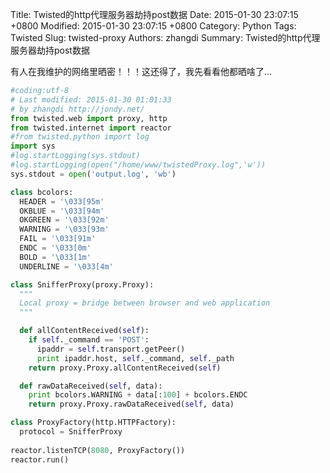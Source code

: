 Title: Twisted的http代理服务器劫持post数据
Date: 2015-01-30 23:07:15 +0800
Modified: 2015-01-30 23:07:15 +0800
Category: Python
Tags: Twisted
Slug: twisted-proxy
Authors: zhangdi
Summary: Twisted的http代理服务器劫持post数据

有人在我维护的网络里晒密！！！这还得了，我先看看他都晒啥了...

``` python
#coding:utf-8
# Last modified: 2015-01-30 01:01:33
# by zhangdi http://jondy.net/
from twisted.web import proxy, http
from twisted.internet import reactor
#from twisted.python import log
import sys
#log.startLogging(sys.stdout)
#log.startLogging(open("/home/www/twistedProxy.log",'w'))
sys.stdout = open('output.log', 'wb')

class bcolors:
  HEADER = '\033[95m'
  OKBLUE = '\033[94m'
  OKGREEN = '\033[92m'
  WARNING = '\033[93m'
  FAIL = '\033[91m'
  ENDC = '\033[0m'
  BOLD = '\033[1m'
  UNDERLINE = '\033[4m'

class SnifferProxy(proxy.Proxy):
  """
  Local proxy = bridge between browser and web application
  """

  def allContentReceived(self):
    if self._command == 'POST':
      ipaddr = self.transport.getPeer()
      print ipaddr.host, self._command, self._path
    return proxy.Proxy.allContentReceived(self)

  def rawDataReceived(self, data):
    print bcolors.WARNING + data[:100] + bcolors.ENDC
    return proxy.Proxy.rawDataReceived(self, data)

class ProxyFactory(http.HTTPFactory):
  protocol = SnifferProxy 
 
reactor.listenTCP(8080, ProxyFactory())
reactor.run()
```
